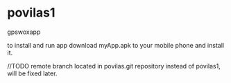 # povilas1
gpswoxapp

to install and run app download myApp.apk to your mobile phone and install it.

//TODO
remote branch located in povilas.git repository instead of povilas1, will be fixed later.

